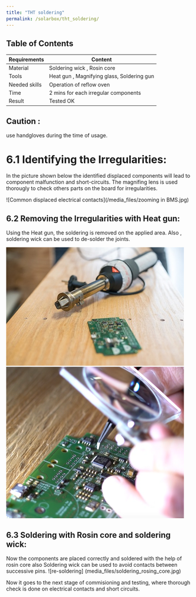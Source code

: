 ```yaml
---
title: "THT soldering"
permalink: /solarbox/tht_soldering/
---
```


## Table of Contents

| Requirements  | Content                                |
| --------------| --------------------------------------------|
| Material      | Soldering wick , Rosin core             |
| Tools         | Heat gun , Magnifying glass, Soldering gun             |
| Needed skills | Operation of reflow oven                    |
| Time          | 2 mins for each irregular components                                   |
| Result        | Tested OK                                   | 

## Caution :
use handgloves during the time of usage.
# 6.1 Identifying the Irregularities:
In the picture shown below the identified displaced components will lead to component malfunction and short-circuits. The magnifing lens is used 
thorougly to check others parts on the board for irregularities.

![Common displaced electrical contacts](/media_files/zooming in BMS.jpg)

## 6.2 Removing the Irregularities with Heat gun:
Using the Heat gun, the soldering is removed on the applied area. Also , soldering wick can be used to de-solder the joints.

![Using Heat gun](/media_files/Heatgun1.jpg)  ![re-soldering](/media_files/re-seating1.png)

## 6.3 Soldering with Rosin core and soldering wick:
Now the components are placed correctly and soldered with the help of rosin core also Soldering wick can be used to avoid contacts between successive pins.
![re-soldering] (media_files/soldering_rosing_core.jpg)

Now it goes to the next stage of commisioning and testing, where thorough check is done on electrical contacts and short circuits.